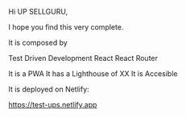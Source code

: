 Hi UP SELLGURU,

I hope you find this very complete.

It is composed by

Test Driven Development
React
React Router

It is a PWA
It has a Lighthouse of XX
It is Accesible

It is deployed on Netlify:

https://test-ups.netlify.app
